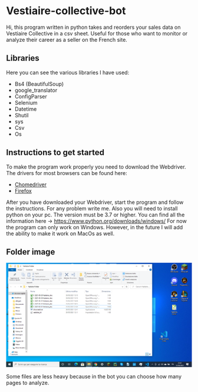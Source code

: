 # Vestiaire-collective-bot
Hi, this program written in python takes and reorders your sales data on Vestiaire Collective in a csv sheet. Useful for those who want to monitor or analyze their career as a seller on the French site.  

## Libraries

Here you can see the various libraries I have used: 
- Bs4 (BeautifulSoup)
- google_translator 
- ConfigParser
- Selenium 
- Datetime 
- Shutil
- sys
- Csv 
- Os  

## Instructions to get started

To make the program work properly you need to download the Webdriver. The drivers for most browsers can be found here:
- [Chomedriver](https://chromedriver.chromium.org/)
- [Firefox](https://developer.mozilla.org/en-US/docs/Web/WebDriver)

After you have downloaded your Webdriver, start the program and follow the instructions. For any problem write me.  Also you will need to install python on your pc. The version must be 3.7 or higher. You can find all the information here -> https://www.python.org/downloads/windows/  For now the program can only work on Windows. However, in the future I will add the ability to make it work on MacOs as well.

## Folder image

<img src="ImageVesFolder/Screenshot-Vestiaire-Folder.png">

Some files are less heavy because in the bot you can choose how many pages to analyze.
